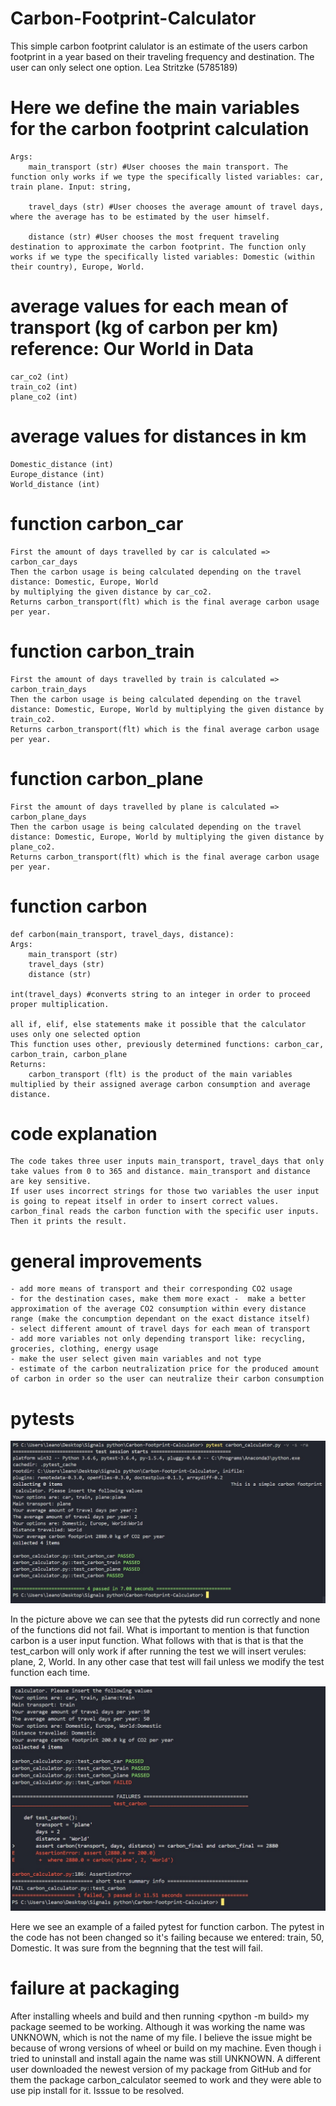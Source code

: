 # Carbon-Footprint-Calculator
This simple carbon footprint calulator is an estimate of the users carbon footprint in a year based on their traveling frequency and destination. The user can only select one option.
Lea Stritzke (5785189)

# Here we define the main variables for the carbon footprint calculation
    Args:
        main_transport (str) #User chooses the main transport. The function only works if we type the specifically listed variables: car, train plane. Input: string, 

        travel_days (str) #User chooses the average amount of travel days, where the average has to be estimated by the user himself. 

        distance (str) #User chooses the most frequent traveling destination to approximate the carbon footprint. The function only works if we type the specifically listed variables: Domestic (within their country), Europe, World. 

# average values for each mean of transport (kg of carbon per km) reference: Our World in Data
    car_co2 (int)
    train_co2 (int)
    plane_co2 (int)

# average values for distances in km
    Domestic_distance (int)
    Europe_distance (int)
    World_distance (int)

# function carbon_car
    First the amount of days travelled by car is calculated => carbon_car_days
    Then the carbon usage is being calculated depending on the travel distance: Domestic, Europe, World
    by multiplying the given distance by car_co2.
    Returns carbon_transport(flt) which is the final average carbon usage per year.

# function carbon_train
    First the amount of days travelled by train is calculated => carbon_train_days
    Then the carbon usage is being calculated depending on the travel distance: Domestic, Europe, World by multiplying the given distance by train_co2.
    Returns carbon_transport(flt) which is the final average carbon usage per year.

# function carbon_plane
    First the amount of days travelled by plane is calculated => carbon_plane_days
    Then the carbon usage is being calculated depending on the travel distance: Domestic, Europe, World by multiplying the given distance by plane_co2.
    Returns carbon_transport(flt) which is the final average carbon usage per year.

# function carbon
    def carbon(main_transport, travel_days, distance):    
    Args:
        main_transport (str)
        travel_days (str)
        distance (str)
    
    int(travel_days) #converts string to an integer in order to proceed proper multiplication. 
    
    all if, elif, else statements make it possible that the calculator uses only one selected option
    This function uses other, previously determined functions: carbon_car, carbon_train, carbon_plane
    Returns: 
        carbon_transport (flt) is the product of the main variables multiplied by their assigned average carbon consumption and average distance.

# code explanation
    The code takes three user inputs main_transport, travel_days that only take values from 0 to 365 and distance. main_transport and distance are key sensitive. 
    If user uses incorrect strings for those two variables the user input is going to repeat itself in order to insert correct values.
    carbon_final reads the carbon function with the specific user inputs. Then it prints the result. 

# general improvements
    - add more means of transport and their corresponding CO2 usage
    - for the destination cases, make them more exact -  make a better approximation of the average CO2 consumption within every distance range (make the concumption dependant on the exact distance itself)
    - select different amount of travel days for each mean of transport
    - add more variables not only depending transport like: recycling, groceries, clothing, energy usage 
    - make the user select given main variables and not type 
    - estimate of the carbon neutralization price for the produced amount of carbon in order so the user can neutralize their carbon consumption

# pytests
![alt text](pytests_passed.jpg)

In the picture above we can see that the pytests did run correctly and none of the functions did not fail. What is important to mention is that function carbon is a user input function. What follows with that is that is that the test_carbon will only work if after running the test we will insert verules: plane, 2, World. In any other case that test will fail unless we modify the test function each time.

![alt text](pytests_onefailed.jpg)

Here we see an example of a failed pytest for function carbon. The pytest in the code has not been changed so it's failing because we entered: train, 50, Domestic. It was sure from the begnning that the test will fail.

# failure at packaging
After installing wheels and build and then running <python -m build> my package seemed to be working. Although it was working the name was UNKNOWN, which is not the name of my file. I believe the issue might be because of wrong versions of wheel or build on my machine. Even though i tried to uninstall and install again the name was still UNKNOWN. A different user downloaded the newest version of my package from GitHub and for them the package carbon_calculator seemed to work and they were able to use pip install for it. 
Isssue to be resolved.